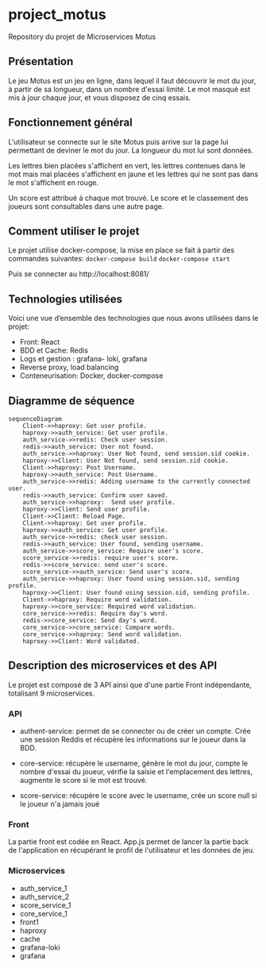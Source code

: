 # project_motus
Repository du projet de Microservices Motus 

## Présentation 

Le jeu Motus est un jeu en ligne, dans lequel il faut découvrir le mot du jour, à partir de sa longueur, dans un nombre d'essai limité. 
Le mot masqué est mis à jour chaque jour, et vous disposez de cinq essais.  


## Fonctionnement général 

L'utilisateur se connecte sur le site Motus puis arrive sur la page lui permettant de deviner le mot du jour. 
La longueur du mot lui sont données. 

Les lettres bien placées s'affichent en vert, les lettres contenues dans le mot mais mal placées s'affichent en jaune et les lettres qui ne sont pas dans le mot s'affichent en rouge. 

Un score est attribué à chaque mot trouvé. 
Le score et le classement des joueurs sont consultables dans une autre page. 


## Comment utiliser le projet 

Le projet utilise docker-compose, la mise en place se fait à partir des commandes suivantes: 
	 `docker-compose build`
	`docker-compose start`	
    
Puis se connecter au http://localhost:8081/


## Technologies utilisées 

Voici une vue d’ensemble des technologies que nous avons utilisées dans le projet:

- Front: React
- BDD et Cache: Redis
- Logs et gestion : grafana- loki, grafana
- Reverse proxy, load balancing
- Conteneurisation: Docker, docker-compose 

## Diagramme de séquence 


```mermaid
sequenceDiagram
    Client->>haproxy: Get user profile.
    haproxy->>auth_service: Get user profile.
    auth_service->>redis: Check user session.
    redis->>auth_service: User not found.
    auth_service->>haproxy: User Not found, send session.sid cookie.
    haproxy->>Client: User Not found, send session.sid cookie.
    Client->>haproxy: Post Username.
    haproxy->>auth_service: Post Username.
    auth_service->>redis: Adding username to the currently connected user.
    redis->>auth_service: Confirm user saved.
    auth_service->>haproxy:  Send user profile.
    haproxy->>Client: Send user profile.
    Client->>Client: Reload Page.
    Client->>haproxy: Get user profile.
    haproxy->>auth_service: Get user profile.
    auth_service->>redis: check user session.
    redis->>auth_service: User found, sending username.
    auth_service->>score_service: Require user's score.
    score_service->>redis: require user's score.
    redis->>score_service: send user's score.
    score_service->>auth_service: Send user's score.
    auth_service->>haproxy: User found using session.sid, sending profile.
    haproxy->>Client: User found using session.sid, sending profile.
    Client->>haproxy: Require word validation.
    haproxy->>core_service: Required word validation.
    core_service->>redis: Require day's word.
    redis->>core_service: Send day's word.
    core_service->>core_service: Compare words.
    core_service->>haproxy: Send word validation.
    haproxy->>Client: Word validated.
```

## Description des microservices et des API  

Le projet est composé de 3 API ainsi que d'une partie Front indépendante, totalisant 9 microservices. 

### API 

- authent-service: permet de se connecter ou de créer un compte. 
Crée une session Reddis et récupère les informations sur le joueur dans la BDD. 

- core-service: récupère le username, génère le mot du jour, compte le nombre d'essai du joueur, vérifie la saisie et l'emplacement des lettres, augmente le score si le mot est trouvé.  

- score-service: récupère le score avec le username, crée un score null si le joueur n'a jamais joué

### Front 

La partie front est codée en React. 
App.js permet de lancer la partie back de l'application en récupérant le profil de l'utilisateur et les données de jeu. 


### Microservices 

- auth_service_1  
- auth_service_2  
- score_service_1 
- core_service_1  
- front1         
- haproxy        
- cache           
- grafana-loki    
- grafana 

